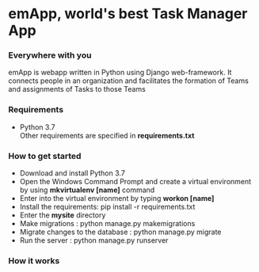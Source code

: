 # emApp, world's best Task Manager App

### Everywhere with you 

emApp is webapp written in Python using Django web-framework. It connects people in an organization and facilitates the formation of Teams and assignments of Tasks to those Teams

### Requirements

* Python 3.7 <br>
Other requirements are specified in **requirements.txt**<br>

### How to get started

* Download and install Python 3.7
* Open the Windows Command Prompt and create a virtual environment by using **mkvirtualenv [name]** command
* Enter into the virtual environment by typing **workon [name]** 
* Install the requirements: pip install -r requirements.txt
* Enter the **mysite** directory
* Make migrations : python manage.py makemigrations
* Migrate changes to the database : python manage.py migrate
* Run the server : python manage.py runserver

### How it works


